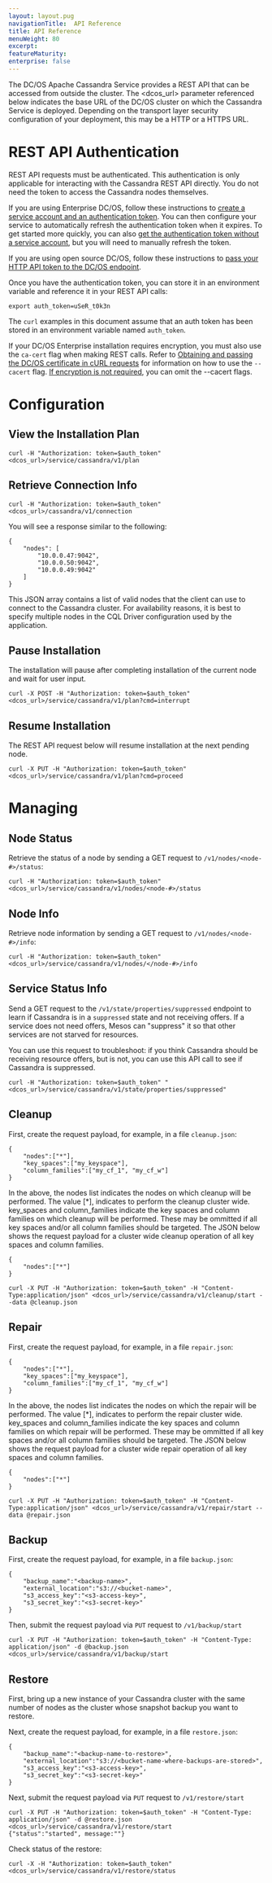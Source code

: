 ```yaml
---
layout: layout.pug
navigationTitle:  API Reference
title: API Reference
menuWeight: 80
excerpt:
featureMaturity:
enterprise: false
---
```


<!-- This source repo for this topic is https://github.com/dcos-cassandra-service -->


The DC/OS Apache Cassandra Service provides a REST API that can be accessed from outside the cluster. The <dcos_url> parameter referenced below indicates the base URL of the DC/OS cluster on which the Cassandra Service is deployed. Depending on the transport layer security configuration of your deployment, this may be a HTTP or a HTTPS URL.

<a name="#rest-auth"></a>
# REST API Authentication

REST API requests must be authenticated. This authentication is only applicable for interacting with the Cassandra REST API directly. You do not need the token to access the Cassandra nodes themselves.

If you are using Enterprise DC/OS, follow these instructions to [create a service account and an authentication token](/1.9/security/service-auth/custom-service-auth/). You can then configure your service to automatically refresh the authentication token when it expires. To get started more quickly, you can also [get the authentication token without a service account](/1.9/security/iam-api/), but you will need to manually refresh the token.

If you are using open source DC/OS, follow these instructions to [pass your HTTP API token to the DC/OS endpoint](https://dcos.io/docs/1.9/security/iam-api/).

Once you have the authentication token, you can store it in an environment variable and reference it in your REST API calls:

```
export auth_token=uSeR_t0k3n
```

The `curl` examples in this document assume that an auth token has been stored in an environment variable named `auth_token`.

If your DC/OS Enterprise installation requires encryption, you must also use the `ca-cert` flag when making REST calls. Refer to [Obtaining and passing the DC/OS certificate in cURL requests](/1.9/networking/tls-ssl/#get-dcos-cert) for information on how to use the `--cacert` flag. [If encryption is not required](/1.9/networking/tls-ssl/), you can omit the --cacert flags.

# Configuration

## View the Installation Plan

```
curl -H "Authorization: token=$auth_token" <dcos_url>/service/cassandra/v1/plan
```

## Retrieve Connection Info

```
curl -H "Authorization: token=$auth_token" <dcos_url>/cassandra/v1/connection
```

You will see a response similar to the following:

```
{
    "nodes": [
        "10.0.0.47:9042",
        "10.0.0.50:9042",
        "10.0.0.49:9042"
    ]
}
```

This JSON array contains a list of valid nodes that the client can use to connect to the Cassandra cluster. For availability reasons, it is best to specify multiple nodes in the CQL Driver configuration used by the application.

## Pause Installation

The installation will pause after completing installation of the current node and wait for user input.

```
curl -X POST -H "Authorization: token=$auth_token" <dcos_url>/service/cassandra/v1/plan?cmd=interrupt
```

## Resume Installation

The REST API request below will resume installation at the next pending node.

```
curl -X PUT -H "Authorization: token=$auth_token" <dcos_url>/service/cassandra/v1/plan?cmd=proceed
```

# Managing

## Node Status
Retrieve the status of a node by sending a GET request to `/v1/nodes/<node-#>/status`:

```
curl -H "Authorization: token=$auth_token" <dcos_url>/service/cassandra/v1/nodes/<node-#>/status
```

## Node Info
Retrieve node information by sending a GET request to `/v1/nodes/<node-#>/info`:

```
curl -H "Authorization: token=$auth_token" <dcos_url>/service/cassandra/v1/nodes/</node-#>/info
```

## Service Status Info
Send a GET request to the `/v1/state/properties/suppressed` endpoint to learn if Cassandra is in a `suppressed` state and not receiving offers. If a service does not need offers, Mesos can "suppress" it so that other services are not starved for resources.

You can use this request to troubleshoot: if you think Cassandra should be receiving resource offers, but is not, you can use this API call to see if Cassandra is suppressed.

```
curl -H "Authorization: token=$auth_token" "<dcos_url>/service/cassandra/v1/state/properties/suppressed"
```

## Cleanup

First, create the request payload, for example, in a file `cleanup.json`:

```
{
    "nodes":["*"],
    "key_spaces":["my_keyspace"],
    "column_families":["my_cf_1", "my_cf_w"]
}
```

In the above, the nodes list indicates the nodes on which cleanup will be performed. The value [*], indicates to perform the cleanup cluster wide. key_spaces and column_families indicate the key spaces and column families on which cleanup will be performed. These may be ommitted if all key spaces and/or all column families should be targeted. The JSON below shows the request payload for a cluster wide cleanup operation of all key spaces and column families.

```
{
    "nodes":["*"]
}
```

```
curl -X PUT -H "Authorization: token=$auth_token" -H "Content-Type:application/json" <dcos_url>/service/cassandra/v1/cleanup/start --data @cleanup.json
```

## Repair

First, create the request payload, for example, in a file `repair.json`:

```
{
    "nodes":["*"],
    "key_spaces":["my_keyspace"],
    "column_families":["my_cf_1", "my_cf_w"]
}
```
In the above, the nodes list indicates the nodes on which the repair will be performed. The value [*], indicates to perform the repair cluster wide. key_spaces and column_families indicate the key spaces and column families on which repair will be performed. These may be ommitted if all key spaces and/or all column families should be targeted. The JSON below shows the request payload for a cluster wide repair operation of all key spaces and column families.

```
{
    "nodes":["*"]
}
```

```
curl -X PUT -H "Authorization: token=$auth_token" -H "Content-Type:application/json" <dcos_url>/service/cassandra/v1/repair/start --data @repair.json
```

## Backup

First, create the request payload, for example, in a file `backup.json`:

```
{
    "backup_name":"<backup-name>",
    "external_location":"s3://<bucket-name>",
    "s3_access_key":"<s3-access-key>",
    "s3_secret_key":"<s3-secret-key>"
}
```

Then, submit the request payload via `PUT` request to `/v1/backup/start`

```
curl -X PUT -H "Authorization: token=$auth_token" -H "Content-Type: application/json" -d @backup.json <dcos_url>/service/cassandra/v1/backup/start
```

## Restore

First, bring up a new instance of your Cassandra cluster with the same number of nodes as the cluster whose snapshot backup you want to restore.

Next, create the request payload, for example, in a file `restore.json`:

```
{
    "backup_name":"<backup-name-to-restore>",
    "external_location":"s3://<bucket-name-where-backups-are-stored>",
    "s3_access_key":"<s3-access-key>",
    "s3_secret_key":"<s3-secret-key>"
}
```

Next, submit the request payload via `PUT` request to `/v1/restore/start`

```
curl -X PUT -H "Authorization: token=$auth_token" -H "Content-Type: application/json" -d @restore.json <dcos_url>/service/cassandra/v1/restore/start
{"status":"started", message:""}
```

Check status of the restore:

```
curl -X -H "Authorization: token=$auth_token" <dcos_url>/service/cassandra/v1/restore/status
```
